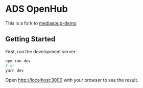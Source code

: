 # ADS OpenHub

This is a fork to [mediasoup-demo](https://github.com/versatica/mediasoup-demo)

## Getting Started

First, run the development server:

```bash
npm run dev
# or
yarn dev
```

Open [http://localhost:3000](http://localhost:3000) with your browser to see the result.
